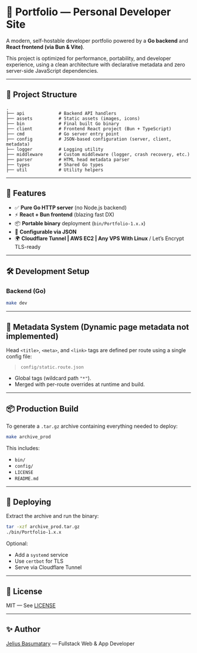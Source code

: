 # 🚀 Portfolio — Personal Developer Site

A modern, self-hostable developer portfolio powered by a **Go backend** and **React frontend (via Bun & Vite)**.

This project is optimized for performance, portability, and developer experience, using a clean architecture with declarative metadata and zero server-side JavaScript dependencies.

---

## 📁 Project Structure

```
.
├── api             # Backend API handlers
├── assets          # Static assets (images, icons)
├── bin             # Final built Go binary
├── client          # Frontend React project (Bun + TypeScript)
├── cmd             # Go server entry point
├── config          # JSON-based configuration (server, client, metadata)
├── logger          # Logging utility
├── middleware      # Custom middleware (logger, crash recovery, etc.)
├── parser          # HTML head metadata parser
├── types           # Shared Go types
├── util            # Utility helpers
```

---

## 🧠 Features

- ✅ **Pure Go HTTP server** (no Node.js backend)
- ⚡ **React + Bun frontend** (blazing fast DX)
- 📦 **Portable binary** deployment (`bin/Portfolio-1.x.x`)
- 🔧 **Configurable via JSON**
- 🌍 **Cloudflare Tunnel | AWS EC2 | Any VPS With Linux** / Let’s Encrypt TLS-ready

---

## 🛠 Development Setup

### Backend (Go)
```bash
make dev
```

---

## 🧩 Metadata System (Dynamic page metadata not implemented)

Head `<title>`, `<meta>`, and `<link>` tags are defined per route using a single config file:

> `config/static.route.json`

- Global tags (wildcard path `"*"`).
- Merged with per-route overrides at runtime and build.

---

## 📦 Production Build

To generate a `.tar.gz` archive containing everything needed to deploy:

```bash
make archive_prod
```

This includes:
- `bin/`
- `config/`
- `LICENSE`
- `README.md`

---

## 🚀 Deploying

Extract the archive and run the binary:

```bash
tar -xzf archive_prod.tar.gz
./bin/Portfolio-1.x.x
```

Optional:
- Add a `systemd` service
- Use `certbot` for TLS
- Serve via Cloudflare Tunnel

---

## 📜 License

MIT — See [LICENSE](./LICENSE)

---

## ✨ Author

[Jelius Basumatary](https://jelius.dev) — Fullstack Web & App Developer

